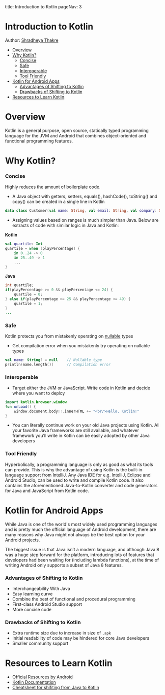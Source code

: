 <frontmatter>
  title: Introduction to Kotlin
  pageNav: 3
</frontmatter>

<div class="website-content">

# Introduction to Kotlin

Author: [Shradheya Thakre](https://github.com/tshradheya)

<box id="article-toc">

* [Overview‎](#overview)
* [Why Kotlin?‎](#why-kotlin)
    * [Concise‎](#concise)
    * [Safe‎](#safe)
    * [Interoperable‎](#interoperable)
    * [Tool Friendly‎](#tool-friendly)
* [Kotlin for Android Apps‎](#kotlin-for-android-apps)
    * [Advantages of Shifting to Kotlin‎](#advantages-of-shifting-to-kotlin)
    * [Drawbacks of Shifting to Kotlin‎](#drawbacks-of-shifting-to-kotlin)
* [Resources to Learn Kotlin‎](#resources-to-learn-kotlin)
</box>

# Overview

Kotlin is a general purpose, open source, statically typed programming language for the JVM and Android that combines object-oriented and functional programming features.

# Why Kotlin?

### Concise

Highly reduces the amount of boilerplate code.
- A Java object with getters, setters, equals(), hashCode(), toString() and copy() can be created in a single line in Kotlin
``` kotlin
data class Customer(val name: String, val email: String, val company: String)
```
- Assigning values based on ranges is much simpler than Java. Below are extracts of code with similar logic in Java and Kotlin:

**Kotlin**
``` kotlin
val quartile: Int
quartile = when (playPercentage) {
    in 0..24 -> 0
    in 25..49 -> 1
    ...
}
```

**Java**
``` java
int quartile;
if(playPercentage >= 0 && playPercentage <= 24) {
    quartile = 0;
} else if(playPercentage >= 25 && playPercentage <= 49) {
    quartile = 1;
}
...
```

### Safe

Kotlin protects you from mistakenly operating on [nullable](https://kotlinlang.org/docs/reference/null-safety.html) types
- Get compilation error when you mistakenly try operating on nullable types
``` kotlin
val name: String? = null    // Nullable type
println(name.length())      // Compilation error
```

### Interoperable

- Target either the JVM or JavaScript. Write code in Kotlin and decide where you want to deploy
``` kotlin
import kotlin.browser.window
fun onLoad() {
    window.document.body!!.innerHTML += "<br/>Hello, Kotlin!"
}
```
- You can literally continue work on your old Java projects using Kotlin. All your favorite Java frameworks are still available, and whatever framework you’ll write in Kotlin can be easily adopted by other Java developers

### Tool Friendly

Hyperbolically, a programming language is only as good as what its tools can provide. This is why the advantage of using Kotlin is the built-in language support from IntelliJ. Any Java IDE for e.g. IntelliJ, Eclipse and Android Studio, can be used to write and compile Kotlin code. It also contains the aforementioned Java-to-Kotlin converter and code generators for Java and JavaScript from Kotlin code.

# Kotlin for Android Apps

While Java is one of the world's most widely used programming languages and is pretty much the official language of Android development, there are many reasons why Java might not always be the best option for your Android projects.

The biggest issue is that Java isn’t a modern language, and although Java 8 was a huge step forward for the platform, introducing lots of features that developers had been waiting for (including lambda functions), at the time of writing Android only supports a subset of Java 8 features.

### Advantages of Shifting to Kotlin

- Interchangeability With Java
- Easy learning curve
- Combine the best of functional and procedural programming
- First-class Android Studio support
- More concise code

### Drawbacks of Shifting to Kotlin

- Extra runtime size due to increase in size of `.apk`
- Initial readability of code may be hindered for core Java developers
- Smaller community support

# Resources to Learn Kotlin

- [Official Resources by Android](https://developer.android.com/kotlin/resources.html)
- [Kotlin Documentation](https://kotlinlang.org/docs/reference/)
- [Cheatsheet for shifiting from Java to Kotlin](https://github.com/MindorksOpenSource/from-java-to-kotlin)

</div>
